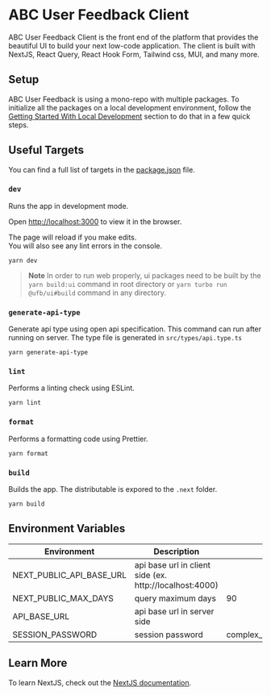 # ABC User Feedback Client

ABC User Feedback Client is the front end of the platform that provides the beautiful UI to build your next low-code application.
The client is built with NextJS, React Query, React Hook Form, Tailwind css, MUI, and many more.

## Setup

ABC User Feedback is using a mono-repo with multiple packages. To initialize all the packages on a local development environment, follow the [Getting Started With Local Development](/README.md#getting-started-with-local-development) section to do that in a few quick steps.

## Useful Targets

You can find a full list of targets in the [package.json](./package.json) file.

### `dev`

Runs the app in development mode.

Open [http://localhost:3000](http://localhost:3000) to view it in the browser.

The page will reload if you make edits.<br />
You will also see any lint errors in the console.

```
yarn dev
```

> **Note**
> In order to run web properly, ui packages need to be built by the
> `yarn build:ui` command in root directory or `yarn turbo run @ufb/ui#build` command in any directory.

### `generate-api-type`

Generate api type using open api specification. This command can run after running on server. The type file is generated in `src/types/api.type.ts`

```
yarn generate-api-type
```

### `lint`

Performs a linting check using ESLint.

```
yarn lint
```

### `format`

Performs a formatting code using Prettier.

```
yarn format
```

### `build`

Builds the app. The distributable is expored to the `.next` folder.

```
yarn build
```

## Environment Variables

| Environment              | Description                                             | Default Value                                |
| ------------------------ | ------------------------------------------------------- | -------------------------------------------- |
| NEXT_PUBLIC_API_BASE_URL | api base url in client side (ex. http://localhost:4000) |                                              |
| NEXT_PUBLIC_MAX_DAYS     | query maximum days                                      | 90                                           |
| API_BASE_URL             | api base url in server side                             |                                              |
| SESSION_PASSWORD         | session password                                        | complex_password_at_least_32_characters_long |

## Learn More

To learn NextJS, check out the [NextJS documentation](https://nextjs.org/).
